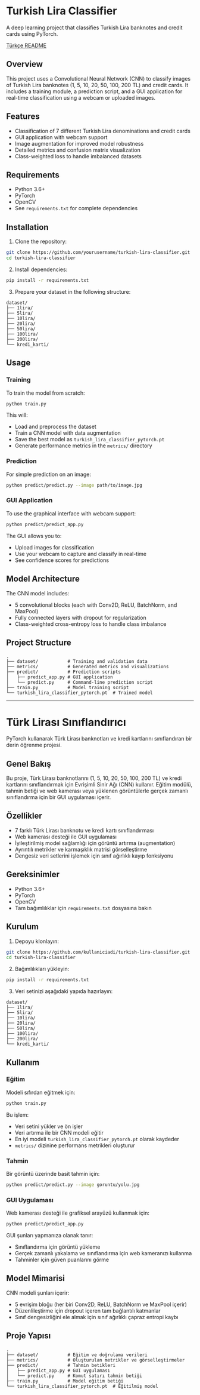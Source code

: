 # Turkish Lira Classifier

A deep learning project that classifies Turkish Lira banknotes and credit cards using PyTorch.

[Türkçe README](#türk-lirası-sınıflandırıcı)

## Overview

This project uses a Convolutional Neural Network (CNN) to classify images of Turkish Lira banknotes (1, 5, 10, 20, 50, 100, 200 TL) and credit cards. It includes a training module, a prediction script, and a GUI application for real-time classification using a webcam or uploaded images.

## Features

- Classification of 7 different Turkish Lira denominations and credit cards
- GUI application with webcam support
- Image augmentation for improved model robustness
- Detailed metrics and confusion matrix visualization
- Class-weighted loss to handle imbalanced datasets

## Requirements

- Python 3.6+
- PyTorch
- OpenCV
- See `requirements.txt` for complete dependencies

## Installation

1. Clone the repository:
```bash
git clone https://github.com/yourusername/turkish-lira-classifier.git
cd turkish-lira-classifier
```

2. Install dependencies:
```bash
pip install -r requirements.txt
```

3. Prepare your dataset in the following structure:
```
dataset/
├── 1lira/
├── 5lira/
├── 10lira/
├── 20lira/
├── 50lira/
├── 100lira/
├── 200lira/
└── kredi_karti/
```

## Usage

### Training

To train the model from scratch:

```bash
python train.py
```

This will:
- Load and preprocess the dataset
- Train a CNN model with data augmentation
- Save the best model as `turkish_lira_classifier_pytorch.pt`
- Generate performance metrics in the `metrics/` directory

### Prediction

For simple prediction on an image:

```bash
python predict/predict.py --image path/to/image.jpg
```

### GUI Application

To use the graphical interface with webcam support:

```bash
python predict/predict_app.py
```

The GUI allows you to:
- Upload images for classification
- Use your webcam to capture and classify in real-time
- See confidence scores for predictions

## Model Architecture

The CNN model includes:
- 5 convolutional blocks (each with Conv2D, ReLU, BatchNorm, and MaxPool)
- Fully connected layers with dropout for regularization
- Class-weighted cross-entropy loss to handle class imbalance

## Project Structure

```
.
├── dataset/           # Training and validation data
├── metrics/           # Generated metrics and visualizations
├── predict/           # Prediction scripts
│   ├── predict_app.py # GUI application
│   └── predict.py     # Command-line prediction script
├── train.py           # Model training script
└── turkish_lira_classifier_pytorch.pt  # Trained model
```

---

# Türk Lirası Sınıflandırıcı

PyTorch kullanarak Türk Lirası banknotları ve kredi kartlarını sınıflandıran bir derin öğrenme projesi.

## Genel Bakış

Bu proje, Türk Lirası banknotlarını (1, 5, 10, 20, 50, 100, 200 TL) ve kredi kartlarını sınıflandırmak için Evrişimli Sinir Ağı (CNN) kullanır. Eğitim modülü, tahmin betiği ve web kamerası veya yüklenen görüntülerle gerçek zamanlı sınıflandırma için bir GUI uygulaması içerir.

## Özellikler

- 7 farklı Türk Lirası banknotu ve kredi kartı sınıflandırması
- Web kamerası desteği ile GUI uygulaması
- İyileştirilmiş model sağlamlığı için görüntü artırma (augmentation)
- Ayrıntılı metrikler ve karmaşıklık matrisi görselleştirme
- Dengesiz veri setlerini işlemek için sınıf ağırlıklı kayıp fonksiyonu

## Gereksinimler

- Python 3.6+
- PyTorch
- OpenCV
- Tam bağımlılıklar için `requirements.txt` dosyasına bakın

## Kurulum

1. Depoyu klonlayın:
```bash
git clone https://github.com/kullaniciadi/turkish-lira-classifier.git
cd turkish-lira-classifier
```

2. Bağımlılıkları yükleyin:
```bash
pip install -r requirements.txt
```

3. Veri setinizi aşağıdaki yapıda hazırlayın:
```
dataset/
├── 1lira/
├── 5lira/
├── 10lira/
├── 20lira/
├── 50lira/
├── 100lira/
├── 200lira/
└── kredi_karti/
```

## Kullanım

### Eğitim

Modeli sıfırdan eğitmek için:

```bash
python train.py
```

Bu işlem:
- Veri setini yükler ve ön işler
- Veri artırma ile bir CNN modeli eğitir
- En iyi modeli `turkish_lira_classifier_pytorch.pt` olarak kaydeder
- `metrics/` dizinine performans metrikleri oluşturur

### Tahmin

Bir görüntü üzerinde basit tahmin için:

```bash
python predict/predict.py --image goruntu/yolu.jpg
```

### GUI Uygulaması

Web kamerası desteği ile grafiksel arayüzü kullanmak için:

```bash
python predict/predict_app.py
```

GUI şunları yapmanıza olanak tanır:
- Sınıflandırma için görüntü yükleme
- Gerçek zamanlı yakalama ve sınıflandırma için web kameranızı kullanma
- Tahminler için güven puanlarını görme

## Model Mimarisi

CNN modeli şunları içerir:
- 5 evrişim bloğu (her biri Conv2D, ReLU, BatchNorm ve MaxPool içerir)
- Düzenlileştirme için dropout içeren tam bağlantılı katmanlar
- Sınıf dengesizliğini ele almak için sınıf ağırlıklı çapraz entropi kaybı

## Proje Yapısı

```
.
├── dataset/           # Eğitim ve doğrulama verileri
├── metrics/           # Oluşturulan metrikler ve görselleştirmeler
├── predict/           # Tahmin betikleri
│   ├── predict_app.py # GUI uygulaması
│   └── predict.py     # Komut satırı tahmin betiği
├── train.py           # Model eğitim betiği
└── turkish_lira_classifier_pytorch.pt  # Eğitilmiş model
```
